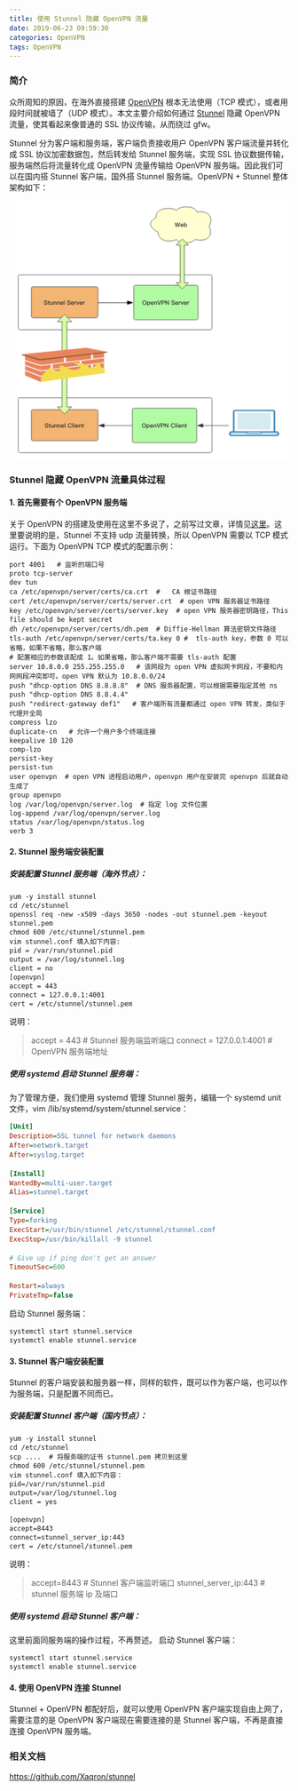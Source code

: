 ```yaml
---
title: 使用 Stunnel 隐藏 OpenVPN 流量
date: 2019-06-23 09:59:30
categories: OpenVPN
tags: OpenVPN
---
```


### 简介
众所周知的原因，在海外直接搭建 [OpenVPN](https://openvpn.net) 根本无法使用（TCP 模式），或者用段时间就被墙了（UDP 模式）。本文主要介绍如何通过 [Stunnel](https://www.stunnel.org/) 隐藏 OpenVPN 流量，使其看起来像普通的 SSL 协议传输，从而绕过 gfw。



Stunnel 分为客户端和服务端，客户端负责接收用户 OpenVPN 客户端流量并转化成 SSL 协议加密数据包，然后转发给 Stunnel 服务端，实现 SSL 协议数据传输，服务端然后将流量转化成 OpenVPN 流量传输给 OpenVPN 服务端。因此我们可以在国内搭 Stunnel 客户端，国外搭 Stunnel 服务端。OpenVPN + Stunnel 整体架构如下：

![Alt text](/images/stunnel-openvpn.png)


### Stunnel 隐藏 OpenVPN 流量具体过程
#### 1. 首先需要有个 OpenVPN 服务端
关于 OpenVPN 的搭建及使用在这里不多说了，之前写过文章，详情见[这里](https://qhh.me/2019/06/16/Cenos7-%E4%B8%8B%E6%90%AD%E5%BB%BA-OpenVPN-%E8%BF%87%E7%A8%8B%E8%AE%B0%E5%BD%95/)。这里要说明的是，Stunnel 不支持 udp 流量转换，所以 OpenVPN 需要以 TCP 模式运行。下面为 OpenVPN TCP 模式的配置示例：
```
port 4001   # 监听的端口号
proto tcp-server
dev tun
ca /etc/openvpn/server/certs/ca.crt  #   CA 根证书路径
cert /etc/openvpn/server/certs/server.crt  # open VPN 服务器证书路径
key /etc/openvpn/server/certs/server.key  # open VPN 服务器密钥路径，This file should be kept secret
dh /etc/openvpn/server/certs/dh.pem  # Diffie-Hellman 算法密钥文件路径
tls-auth /etc/openvpn/server/certs/ta.key 0 #  tls-auth key，参数 0 可以省略，如果不省略，那么客户端
# 配置相应的参数该配成 1。如果省略，那么客户端不需要 tls-auth 配置
server 10.8.0.0 255.255.255.0   # 该网段为 open VPN 虚拟网卡网段，不要和内网网段冲突即可。open VPN 默认为 10.8.0.0/24
push "dhcp-option DNS 8.8.8.8"  # DNS 服务器配置，可以根据需要指定其他 ns
push "dhcp-option DNS 8.8.4.4"
push "redirect-gateway def1"   # 客户端所有流量都通过 open VPN 转发，类似于代理开全局
compress lzo
duplicate-cn   # 允许一个用户多个终端连接
keepalive 10 120
comp-lzo
persist-key
persist-tun
user openvpn  # open VPN 进程启动用户，openvpn 用户在安装完 openvpn 后就自动生成了
group openvpn
log /var/log/openvpn/server.log  # 指定 log 文件位置
log-append /var/log/openvpn/server.log
status /var/log/openvpn/status.log
verb 3
```

#### 2. Stunnel 服务端安装配置
##### 安装配置 Stunnel 服务端（海外节点）：
```
yum -y install stunnel
cd /etc/stunnel
openssl req -new -x509 -days 3650 -nodes -out stunnel.pem -keyout stunnel.pem
chmod 600 /etc/stunnel/stunnel.pem
vim stunnel.conf 填入如下内容:
pid = /var/run/stunnel.pid
output = /var/log/stunnel.log
client = no
[openvpn]
accept = 443   
connect = 127.0.0.1:4001
cert = /etc/stunnel/stunnel.pem
```
说明：
>accept = 443   # Stunnel 服务端监听端口
connect = 127.0.0.1:4001  # OpenVPN 服务端地址

##### 使用 systemd  启动 Stunnel 服务端：
为了管理方便，我们使用 systemd 管理 Stunnel 服务，编辑一个 systemd unit 文件，vim /lib/systemd/system/stunnel.service：
```ini
[Unit]
Description=SSL tunnel for network daemons
After=network.target
After=syslog.target

[Install]
WantedBy=multi-user.target
Alias=stunnel.target

[Service]
Type=forking
ExecStart=/usr/bin/stunnel /etc/stunnel/stunnel.conf
ExecStop=/usr/bin/killall -9 stunnel

# Give up if ping don't get an answer
TimeoutSec=600

Restart=always
PrivateTmp=false
```
启动 Stunnel 服务端：
```
systemctl start stunnel.service
systemctl enable stunnel.service
```

#### 3. Stunnel 客户端安装配置
Stunnel 的客户端安装和服务器一样，同样的软件，既可以作为客户端，也可以作为服务端，只是配置不同而已。
##### 安装配置 Stunnel 客户端（国内节点）：
```
yum -y install stunnel
cd /etc/stunnel
scp ....  # 将服务端的证书 stunnel.pem 拷贝到这里
chmod 600 /etc/stunnel/stunnel.pem
vim stunnel.conf 填入如下内容：
pid=/var/run/stunnel.pid
output=/var/log/stunnel.log
client = yes

[openvpn]
accept=8443
connect=stunnel_server_ip:443
cert = /etc/stunnel/stunnel.pem
```
说明：
>accept=8443  # Stunnel 客户端监听端口
>stunnel_server_ip:443 # stunnel 服务端 ip 及端口

##### 使用 systemd  启动 Stunnel 客户端：
这里前面同服务端的操作过程，不再赘述。
启动 Stunnel 客户端：
```
systemctl start stunnel.service
systemctl enable stunnel.service
```
#### 4. 使用 OpenVPN 连接 Stunnel
Stunnel + OpenVPN 都配好后，就可以使用 OpenVPN 客户端实现自由上网了，需要注意的是 OpenVPN 客户端现在需要连接的是 Stunnel 客户端，不再是直接连接 OpenVPN 服务端。

### 相关文档
https://github.com/Xaqron/stunnel
